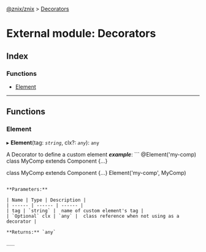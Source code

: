 [@znix/znix](../README.md) > [Decorators](../modules/decorators.md)

# External module: Decorators

## Index

### Functions

* [Element](decorators.md#element)

---

## Functions

<a id="element"></a>

###  Element

▸ **Element**(tag: *`string`*, clx?: *`any`*): `any`

A Decorator to define a custom element
*__example__*: ```
@Element('my-comp)
class MyComp extends Component {...}

class MyComp extends Component {...}
Element('my-comp', MyComp)
```

**Parameters:**

| Name | Type | Description |
| ------ | ------ | ------ |
| tag | `string` |  name of custom element's tag |
| `Optional` clx | `any` |  class reference when not using as a decorator |

**Returns:** `any`

___

